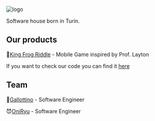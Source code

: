 ![logo](https://user-images.githubusercontent.com/33552039/198044245-86ca0c1b-4a75-450a-9df7-ead6bd5d4f99.png)



Software house born in Turin. 


## Our products
🐸[King Frog Riddle](https://play.google.com/store/apps/details?id=com.Sibrox.KingFrogsRiddle&hl=en&gl=US) - Mobile Game inspired by Prof. Layton

If you want to check our code you can find it [here](https://github.com/Sibrox/KingFrog)

## Team

🐓[Gallottino](https://github.com/gallottino) - Software Engineer

😈[OniRyu](https://github.com/Oniryu95) - Software Engineer
